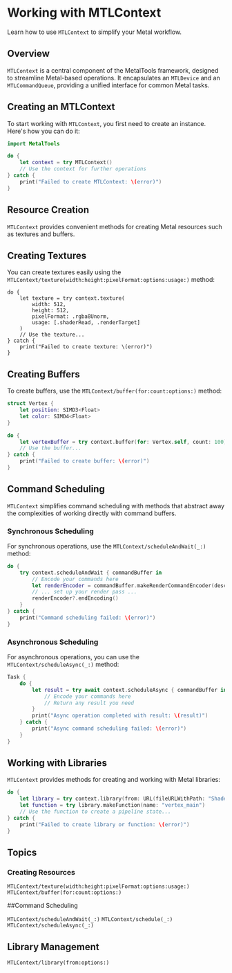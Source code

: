 # Working with MTLContext

Learn how to use ``MTLContext`` to simplify your Metal workflow.

## Overview

``MTLContext`` is a central component of the MetalTools framework, designed to streamline Metal-based operations. It encapsulates an `MTLDevice` and an `MTLCommandQueue`, providing a unified interface for common Metal tasks.

## Creating an MTLContext

To start working with ``MTLContext``, you first need to create an instance. Here's how you can do it:

```swift
import MetalTools

do {
    let context = try MTLContext()
    // Use the context for further operations
} catch {
    print("Failed to create MTLContext: \(error)")
}
```

## Resource Creation

`MTLContext` provides convenient methods for creating Metal resources such as textures and buffers.

## Creating Textures

You can create textures easily using the ``MTLContext/texture(width:height:pixelFormat:options:usage:)`` method:

```
do {
    let texture = try context.texture(
        width: 512,
        height: 512,
        pixelFormat: .rgba8Unorm,
        usage: [.shaderRead, .renderTarget]
    )
    // Use the texture...
} catch {
    print("Failed to create texture: \(error)")
}
```

## Creating Buffers

To create buffers, use the ``MTLContext/buffer(for:count:options:)`` method:

```swift
struct Vertex {
    let position: SIMD3<Float>
    let color: SIMD4<Float>
}

do {
    let vertexBuffer = try context.buffer(for: Vertex.self, count: 100)
    // Use the buffer...
} catch {
    print("Failed to create buffer: \(error)")
}
```

## Command Scheduling

`MTLContext` simplifies command scheduling with methods that abstract away the complexities of working directly with command buffers.

### Synchronous Scheduling

For synchronous operations, use the ``MTLContext/scheduleAndWait(_:)`` method:

```swift
do {
    try context.scheduleAndWait { commandBuffer in
        // Encode your commands here
        let renderEncoder = commandBuffer.makeRenderCommandEncoder(descriptor: renderPassDescriptor)
        // ... set up your render pass ...
        renderEncoder?.endEncoding()
    }
} catch {
    print("Command scheduling failed: \(error)")
}
```

### Asynchronous Scheduling

For asynchronous operations, you can use the ``MTLContext/scheduleAsync(_:)`` method:

```swift
Task {
    do {
        let result = try await context.scheduleAsync { commandBuffer in
            // Encode your commands here
            // Return any result you need
        }
        print("Async operation completed with result: \(result)")
    } catch {
        print("Async command scheduling failed: \(error)")
    }
}
```

## Working with Libraries

``MTLContext`` provides methods for creating and working with Metal libraries:

```swift
do {
    let library = try context.library(from: URL(fileURLWithPath: "Shaders.metal"))
    let function = try library.makeFunction(name: "vertex_main")
    // Use the function to create a pipeline state...
} catch {
    print("Failed to create library or function: \(error)")
}
```

## Topics

### Creating Resources

``MTLContext/texture(width:height:pixelFormat:options:usage:)``
``MTLContext/buffer(for:count:options:)``

##Command Scheduling

``MTLContext/scheduleAndWait(_:)``
``MTLContext/schedule(_:)``
``MTLContext/scheduleAsync(_:)``

## Library Management

``MTLContext/library(from:options:)``